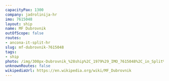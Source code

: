 ```yaml
---
capacityPax: 1300
company: jadrolinija-hr
imo: 7615048
layout: ship
name: MF Dubrovnik
outOfScope: false
routes:
- ancona-it-split-hr
slug: mf-dubrovnik-7615048
tags:
- ship
photo: /img/300px-Dubrovnik_%28ship%2C_1979%29_IMO_7615048%2C_in_Split%2C_2012-01-03_%281%29.jpg
unknownRoutes: false
wikipediaUrl: https://en.wikipedia.org/wiki/MF_Dubrovnik
---
```


